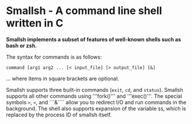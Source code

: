 # Smallsh - A command line shell written in C
**Smallsh implements a subset of features of well-known shells such as bash or zsh.**

The syntax for commands is as follows:
```
command [arg1 arg2 ... [< input_file] [> output_file] [&]
```
... where items in square brackets are optional.

Smallsh supports three built-in commands (```exit```, ```cd```, and ```status```). Smallsh supports all other commands using '''fork()''' and '''exec()'''. The special symbols ```>```, ```<```, and ```&```` allow you to redirect I/O and run commands in the background. The shell also supports expansion of the variable `$$`, which is replaced by the process ID of smallsh itself.
